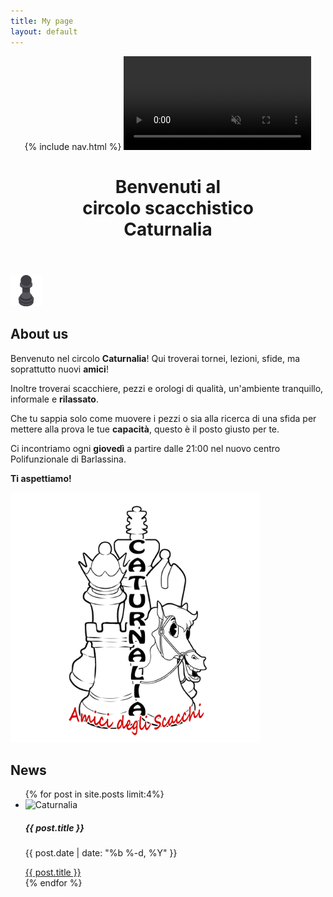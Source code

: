 ```yaml
---
title: My page
layout: default
---
```


<!doctype html>
<html>    
<header class="header">
        {% include nav.html %}
        <!-- Video background-->
        <video id="videoBG" playsinline autoplay muted loop>
            <source type="video/mp4" src="assets/img/Chess_Video_Background_hd.mp4" />
            <source type="video/webm" src="assets/img/Chess_Video_Background_hd.webm" />
        </video>
        <!-- Main Text-->
        <h1 class="header-main-text" data-aos="fade-zoom-in"
     data-aos-easing="ease-in-back"
     data-aos-delay="100"
     data-aos-offset="0">
            Benvenuti al <br> circolo scacchistico <br> Caturnalia
        </h1>
    </header>
        <div class="loader-wrapper">
      <img src="assets/img/pawnloading.png" class="loader" width="50" height="50">
    </div>
       <section id="about" class="about-section" data-aos="fade-left">
        <h1>About us</h1>
        <div class="about-div">
        <section id ="about-description">
            <section class="about-p" data-aos="fade-left">
            <p>Benvenuto nel circolo <strong>Caturnalia</strong>! Qui troverai tornei, lezioni, sfide, ma soprattutto nuovi <strong>amici</strong>!</p>
            <p>Inoltre troverai scacchiere, pezzi e orologi di qualità, un'ambiente tranquillo, informale e <strong>rilassato</strong>.</p>
            <p>Che tu sappia solo come muovere i pezzi o sia alla ricerca di una sfida per mettere alla prova le tue <strong>capacità</strong>, questo è il posto giusto per te.</p>
            <p>Ci incontriamo ogni <strong>giovedì</strong> a partire dalle 21:00 nel nuovo centro Polifunzionale di Barlassina.</p>
            <p><strong>Ti aspettiamo!</strong></p>
            </section>
        </section>
        <section class="about-logo" data-aos="fade-right">
            <img src="assets/img/logo.png" width="400" height="400">
        </section>
        </div>
       </section>
       <div class="news-div"> 
<section id="news" class="news-section" data-aos="zoom-in-up"> 
  <h1 class="news-title">News</h1>
<ul class="news-ul">
    {% for post in site.posts limit:4%}
    <li class="card-li">
    <div class="card" style="width: 18rem;">
  <img class="card-img-top" src="assets/img/logoTORNEO.png" alt="Caturnalia">
  <div class="card-body">
    <h5 class="card-title">{{ post.title }}</h5>
    <p class="card-text">{{ post.date | date: "%b %-d, %Y" }}</p>
       <a href="{{ post.url }}" class="btn btn-primary">{{ post.title }}</a>
  </div>
</div>  
    </li>
    {% endfor %}
</ul>  
</section>
</div> 
</html>
